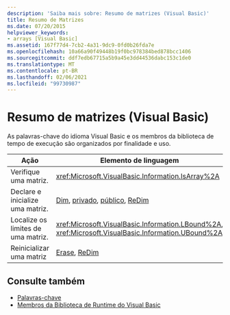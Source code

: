 ```yaml
---
description: 'Saiba mais sobre: Resumo de matrizes (Visual Basic)'
title: Resumo de Matrizes
ms.date: 07/20/2015
helpviewer_keywords:
- arrays [Visual Basic]
ms.assetid: 167f77d4-7cb2-4a31-9dc9-0fd0b26fda7e
ms.openlocfilehash: 10a66a90f49448b19f0bc978384bed878bcc1406
ms.sourcegitcommit: ddf7edb67715a5b9a45e3dd44536dabc153c1de0
ms.translationtype: MT
ms.contentlocale: pt-BR
ms.lasthandoff: 02/06/2021
ms.locfileid: "99730987"
---
```

# <a name="arrays-summary-visual-basic"></a>Resumo de matrizes (Visual Basic)

As palavras-chave do idioma Visual Basic e os membros da biblioteca de tempo de execução são organizados por finalidade e uso.  
  
|Ação|Elemento de linguagem|  
|------------|----------------------|  
|Verifique uma matriz.|<xref:Microsoft.VisualBasic.Information.IsArray%2A>|  
|Declare e inicialize uma matriz.|[Dim](../statements/dim-statement.md), [privado](../modifiers/private.md), [público](../modifiers/public.md), [ReDim](../statements/redim-statement.md)|  
|Localize os limites de uma matriz.|<xref:Microsoft.VisualBasic.Information.LBound%2A>, <xref:Microsoft.VisualBasic.Information.UBound%2A>|  
|Reinicializar uma matriz|[Erase](../statements/erase-statement.md), [ReDim](../statements/redim-statement.md)|  
  
## <a name="see-also"></a>Consulte também

- [Palavras-chave](index.md)
- [Membros da Biblioteca de Runtime do Visual Basic](../runtime-library-members.md)
